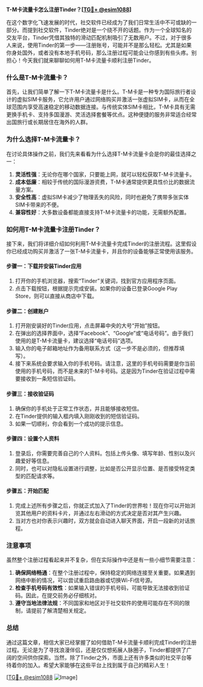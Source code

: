 **T-M卡流量卡怎么注册Tinder？[[TG💪+ @esim1088](https://t.me/s/esim1088)]**

在这个数字化飞速发展的时代，社交软件已经成为了我们日常生活中不可或缺的一部分。而提到社交软件，Tinder绝对是一个绕不开的话题。作为一个全球知名的交友平台，Tinder凭借其独特的滑动匹配机制吸引了无数用户。不过，对于很多人来说，使用Tinder的第一步——注册账号，可能并不是那么轻松。尤其是如果你身处国外，或者没有本地手机号码，那么注册过程可能会让你感到有些头疼。别担心！今天我们就来聊聊如何用T-M卡流量卡顺利注册Tinder。

### **什么是T-M卡流量卡？**

首先，让我们简单了解一下T-M卡流量卡是什么。T-M卡是一种专为国际旅行者设计的虚拟SIM卡服务，它允许用户通过网络购买并激活一张虚拟SIM卡，从而在全球范围内享受高速稳定的移动数据连接。与传统实体SIM卡相比，T-M卡具有无需更换手机卡、支持多国漫游、灵活选择套餐等优点。这种便捷的服务非常适合经常出国旅行或长期居住在海外的人群。

### **为什么选择T-M卡流量卡？**

在讨论具体操作之前，我们先来看看为什么选择T-M卡流量卡会是你的最佳选择之一：

1. **灵活性强**：无论你在哪个国家，只要能上网，就可以轻松获取T-M卡流量卡。
2. **成本低廉**：相较于传统的国际漫游资费，T-M卡通常提供更具性价比的数据流量方案。
3. **安全性高**：虚拟SIM卡减少了物理丢失的风险，同时也避免了携带多张实体SIM卡带来的不便。
4. **兼容性好**：大多数设备都能直接支持T-M卡流量卡的功能，无需额外配置。

### **如何用T-M卡流量卡注册Tinder？**

接下来，我们将详细介绍如何利用T-M卡流量卡完成Tinder的注册流程。这里假设你已经成功购买并激活了一张T-M卡流量卡，并且你的设备能够正常使用该服务。

#### **步骤一：下载并安装Tinder应用**
1. 打开你的手机浏览器，搜索“Tinder”关键词，找到官方应用程序页面。
2. 点击下载按钮，根据提示完成安装。如果你的设备已登录Google Play Store，则可以直接从商店中下载。

#### **步骤二：创建账户**
1. 打开刚安装好的Tinder应用，点击屏幕中央的大号“开始”按钮。
2. 在弹出的选择界面中，选择“Facebook”、“Google”或“电话号码”。由于我们使用的是T-M卡流量卡，建议选择“电话号码”选项。
3. 输入你的电子邮箱地址作为备用联系方式（这一步不是必须的，但推荐填写）。
4. 接下来系统会要求输入你的手机号码。请注意，这里的手机号码需要是你当前使用的手机号码，而不是未来的T-M卡号码。这是因为Tinder在验证过程中需要接收到一条短信验证码。

#### **步骤三：接收验证码**
1. 确保你的手机处于正常工作状态，并且能够接收短信。
2. 在Tinder提供的输入框内填入刚刚收到的短信验证码。
3. 如果一切顺利，你会看到一个成功的提示信息。

#### **步骤四：设置个人资料**
1. 登录后，你需要完善自己的个人资料。包括上传头像、填写年龄、性别以及兴趣爱好等信息。
2. 同时，也可以对隐私设置进行调整，比如是否公开显示位置、是否接受特定类型的匹配请求等。

#### **步骤五：开始匹配**
1. 完成上述所有步骤之后，你就正式加入了Tinder的世界啦！现在你可以开始浏览其他用户的资料卡片，并通过左右滑动的方式决定是否对其产生兴趣。
2. 当对方也对你表示兴趣时，双方就会自动进入聊天界面，开启一段新的对话旅程。

### **注意事项**
虽然整个注册过程看起来并不复杂，但在实际操作中还是有一些小细节需要注意：

1. **确保网络畅通**：在整个注册过程中，保持稳定的网络连接至关重要。如果遇到网络中断的情况，可以尝试重启路由器或切换Wi-Fi信号源。
2. **检查手机号码有效性**：如果输入错误的手机号码，可能导致无法接收到验证码。因此，在提交前务必仔细核对。
3. **遵守当地法律法规**：不同国家和地区对于社交软件的使用可能存在不同的限制，请提前了解清楚相关规定。

### **总结**
通过这篇文章，相信大家已经掌握了如何借助T-M卡流量卡顺利完成Tinder的注册过程。无论是为了寻找浪漫伴侣，还是仅仅想拓展人脉圈子，Tinder都提供了广阔的空间供你探索。当然，除了Tinder之外，市面上还有许多类似的社交平台等待着你的加入。希望大家能够在这些平台上找到属于自己的精彩人生！

[[TG💪+ @esim1088](https://t.me/s/esim1088) ![Image](https://i.postimg.cc/4NQfJmqS/Snipaste-2025-05-13-00-14-12.png)]
